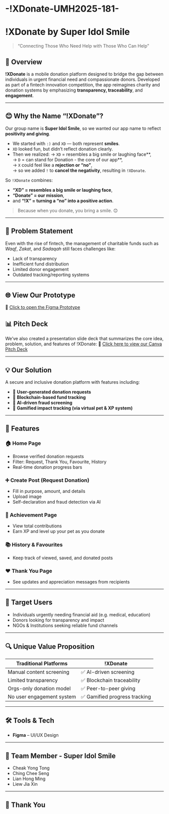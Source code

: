 # -!XDonate-UMH2025-181-

# !XDonate by Super Idol Smile

> “Connecting Those Who Need Help with Those Who Can Help”

## 📱 Overview
**!XDonate** is a mobile donation platform designed to bridge the gap between individuals in urgent financial need and compassionate donors. Developed as part of a fintech innovation competition, the app reimagines charity and donation systems by emphasizing **transparency, traceability**, and **engagement**.

---

## 😊 Why the Name “!XDonate”?

Our group name is **Super Idol Smile**, so we wanted our app name to reflect **positivity and giving**.

- We started with `:)` and `XD` — both represent **smiles**.
- `XD` looked fun, but didn’t reflect donation clearly.
- Then we realized:
  → `XD` = resembles a big smile or laughing face**,  
  → `D` = can stand for Donation - the core of our app**,  
  → `X` could feel like a **rejection or “no”**,  
  → so we added `!` to **cancel the negativity**, resulting in `!XDonate`.

So `!XDonate` combines:
- **“XD” = resembles a big smile or laughing face**,  
- **“Donate” = our mission**,  
- and **“!X” = turning a “no” into a positive action**.

> Because when you donate, you bring a smile. 😊

---

## 🧠 Problem Statement
Even with the rise of fintech, the management of charitable funds such as *Waqf*, *Zakat*, and *Sadaqah* still faces challenges like:
- Lack of transparency
- Inefficient fund distribution
- Limited donor engagement
- Outdated tracking/reporting systems

---

## 🌐 View Our Prototype
🔗 [Click to open the Figma Prototype](https://www.figma.com/proto/xgzyQlYARxNdATQUvBXae4/-XDonate-by-Super-Idol-Smile?node-id=125-197&p=f&t=IIhEo3New6eRgSbL-1&scaling=min-zoom&content-scaling=fixed&page-id=0%3A1&starting-point-node-id=27%3A59)

## 📊 Pitch Deck
We’ve also created a presentation slide deck that summarizes the core idea, problem, solution, and features of !XDonate:
🔗 [Click here to view our Canva Pitch Deck](https://www.canva.com/design/DAGkVmwg97o/b5RkiUUJUjtRqHxhoBmj8w/view?utm_content=DAGkVmwg97o&utm_campaign=designshare&utm_medium=link2&utm_source=uniquelinks&utlId=h967f83b962)

---

## 💡 Our Solution
A secure and inclusive donation platform with features including:
- 🧾 **User-generated donation requests**
- 🔐 **Blockchain-based fund tracking**
- 🤖 **AI-driven fraud screening**
- 🌱 **Gamified impact tracking (via virtual pet & XP system)**

---

## 🌟 Features

### 🏠 Home Page
- Browse verified donation requests
- Filter: Request, Thank You, Favourite, History
- Real-time donation progress bars

### ➕ Create Post (Request Donation)
- Fill in purpose, amount, and details
- Upload image
- Self-declaration and fraud detection via AI

### 🎉 Achievement Page
- View total contributions
- Earn XP and level up your pet as you donate

### 📚 History & Favourites
- Keep track of viewed, saved, and donated posts

### ❤️ Thank You Page
- See updates and appreciation messages from recipients

---

## 👤 Target Users
- Individuals urgently needing financial aid (e.g. medical, education)
- Donors looking for transparency and impact
- NGOs & Institutions seeking reliable fund channels

---

## 🔍 Unique Value Proposition

| Traditional Platforms        | !XDonate                      |
|-----------------------------|-------------------------------|
| Manual content screening     | ✅ AI-driven screening         |
| Limited transparency         | ✅ Blockchain traceability     |
| Orgs-only donation model     | ✅ Peer-to-peer giving         |
| No user engagement system    | ✅ Gamified progress tracking  |

---

## 🛠 Tools & Tech
- **Figma** – UI/UX Design

---

## 👥 Team Member - Super Idol Smile
- Cheak Yong Tong
- Ching Chee Seng
- Lian Hong Ming
- Liew Jia Xin

---

## 🙏 Thank You


